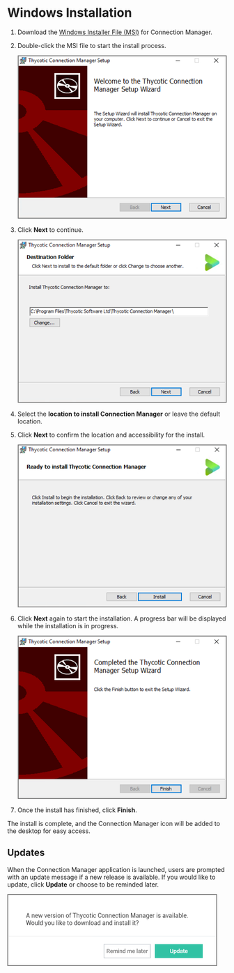 [title]: # (Windows Installation)
[tags]: # (install,windows,setup)
[priority]: # (110)
# Windows Installation

1. Download the [Windows Installer File (MSI)](https://downloads.cm.thycotic.com/Thycotic.ConnectionManager.WindowsInstaller.msi) for Connection Manager.
1. Double-click the MSI file to start the install process.

   ![welcome](images/win-inst-1.png "Connection Manager Installation wizard")
1. Click **Next** to continue.

   ![path](images/win-inst-2.png "Installation path")
1. Select the **location to install Connection Manager** or leave the default location.
1. Click **Next** to confirm the location and accessibility for the install.

   ![welcome](images/win-inst-3.png "Confirm ready for installation")
1. Click **Next** again to start the installation. A progress bar will be displayed while the installation is in progress.

   ![finish](images/win-inst-4.png "Installation finished")
1. Once the install has finished, click **Finish**.

The install is complete, and the Connection Manager icon will be added to the desktop for easy access.

## Updates

When the Connection Manager application is launched, users are prompted with an update message if a new release is available. If you would like to update, click **Update** or choose to be reminded later.

![update](images/update.png "Update available reminder at launch")
